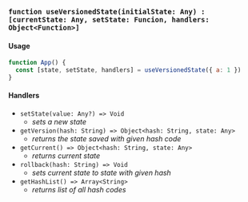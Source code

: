### `function useVersionedState(initialState: Any) : [currentState: Any, setState: Funcion, handlers: Object<Function>]`

#### Usage

```js
function App() {
  const [state, setState, handlers] = useVersionedState({ a: 1 })
}
```

#### Handlers

- `setState(value: Any?) => Void`
  - _sets a new state_
- `getVersion(hash: String) => Object<hash: String, state: Any>`
  - _returns the state saved with given hash code_
- `getCurrent() => Object<hash: String, state: Any>`
  - _returns current state_
- `rollback(hash: String) => Void`
  - _sets current state to state with given hash_
- `getHashList() => Array<String>`
  - _returns list of all hash codes_

